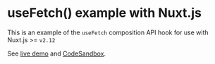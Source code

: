 # useFetch() example with Nuxt.js

This is an example of the `useFetch` composition API hook for use with Nuxt.js >= `v2.12`

See [live demo](https://composition-api.nuxtjs.org) and [CodeSandbox](https://codesandbox.io/s/github/danielroe/nuxt-composition-api/tree/main/example).
